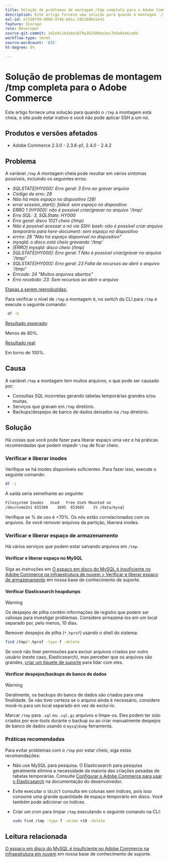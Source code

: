 ```yaml
---
title: Solução de problemas de montagem /tmp completa para o Adobe Commerce
description: Este artigo fornece uma solução para quando a montagem `/tmp` estiver cheia, o site puder estar inativo e você não conseguir aplicar SSH a um nó.
exl-id: e72d0f99-0060-474b-bb1c-2851896e1e43
feature: Storage
role: Developer
source-git-commit: 1d2e0c1b4a8e3d79a362500ee3ec7bde84a6ce0d
workflow-type: tm+mt
source-wordcount: '625'
ht-degree: 0%

---
```


# Solução de problemas de montagem /tmp completa para o Adobe Commerce

Este artigo fornece uma solução para quando o `/tmp` a montagem está cheia, o site pode estar inativo e você não pode aplicar SSH a um nó.

## Produtos e versões afetados

* Adobe Commerce 2.3.0 - 2.3.6-p1, 2.4.0 - 2.4.2

## Problema

A variável `/tmp` A montagem cheia pode resultar em vários sintomas possíveis, incluindo os seguintes erros:

* *SQLSTATE[HY000]: Erro geral: 3 Erro ao gravar arquivo*
* *Código de erro: 28*
* *Não há mais espaço no dispositivo (28)*
* *error session_start(): failed: sem espaço no dispositivo*
* *ERRO 1 (HY000): não é possível criar/gravar no arquivo &#39;/tmp/*
* *Erro SQL: 3, SQLState: HY000*
* *Erro geral: disco 1021 cheio (/tmp)*
* *Não é possível acessar o nó via SSH:*
  *bash: não é possível criar arquivo temporário para here-document: sem espaço no dispositivo*
* *errno: 28 &quot;Não há espaço disponível no dispositivo&quot;*
* *mysqld: o disco está cheio gravando &#39;/tmp&#39;*
* *[ERRO] mysqld: disco cheio (/tmp)*
* *SQLSTATE[HY000]: Erro geral: 1 Não é possível criar/gravar no arquivo &#39;/tmp/&#39;*
* *SQLSTATE[HY000]: Erro geral: 23 Falta de recursos ao abrir o arquivo &#39;/tmp/&#39;*
* *Errcode: 24 &quot;Muitos arquivos abertos&quot;*
* *Erro recebido: 23: Sem recursos ao abrir o arquivo*


<u>Etapas a serem reproduzidas:</u>

Para verificar o nível de `/tmp` a montagem é, no switch da CLI para `/tmp` e execute o seguinte comando:

```bash
 df -h
```

<u>Resultado esperado</u>:

Menos de 80%.

<u>Resultado real</u>:

Em torno de 100%.

## Causa

A variável `/tmp` a montagem tem muitos arquivos, o que pode ser causado por:

* Consultas SQL incorretas gerando tabelas temporárias grandes e/ou muitas.
* Serviços que gravam em `/tmp` diretório.
* Backups/despejos de banco de dados deixados na `/tmp` diretório.

## Solução

Há coisas que você pode fazer para liberar espaço uma vez e há práticas recomendadas que podem impedir `\tmp` de ficar cheio.

### Verificar e liberar inodes

Verifique se há inodes disponíveis suficientes. Para fazer isso, execute o seguinte comando:

```bash
df -i
```

A saída seria semelhante ao seguinte:

```bash
Filesystem Inodes   Used   Free Use% Mounted on
/dev/nvme2n1 655360    1695  653665    1% /data/mysql
```

Verifique se % de uso é &lt;70%. Os nós estão correlacionados com os arquivos. Se você remover arquivos da partição, liberará inodes.

### Verificar e liberar espaço de armazenamento

Há vários serviços que podem estar salvando arquivos em `/tmp`.

#### Verificar e liberar espaço no MySQL

Siga as instruções em [O espaço em disco do MySQL é insuficiente no Adobe Commerce na infraestrutura de nuvem > Verificar e liberar espaço de armazenamento](/help/troubleshooting/database/mysql-disk-space-is-low-on-magento-commerce-cloud.md#check_and_free) em nossa base de conhecimento de suporte.

#### Verificar Elasticsearch heapdumps

>[!WARNING]
>
>Os despejos de pilha contêm informações de registro que podem ser valiosas para investigar problemas. Considere armazená-los em um local separado por, pelo menos, 10 dias.

Remover despejos de pilha (`*.hprof`) usando o shell do sistema:

```bash
find /tmp/*.hprof -type f -delete
```

Se você não tiver permissões para excluir arquivos criados por outro usuário (neste caso, Elasticsearch), mas perceber que os arquivos são grandes, [criar um tíquete de suporte](/help/help-center-guide/help-center/magento-help-center-user-guide.md#submit-ticket) para lidar com eles.

#### Verificar despejos/backups do banco de dados

>[!WARNING]
>
>Geralmente, os backups do banco de dados são criados para uma finalidade. Se não tiver certeza se o arquivo ainda é necessário, considere movê-lo para um local separado em vez de excluí-lo.

Marcar `/tmp` para `.sql` ou `.sql.gz` arquivos e limpe-os. Eles podem ter sido criados por ece-tools durante o backup ou ao criar manualmente despejos de banco de dados usando o `mysqldump` ferramenta.

### Práticas recomendadas

Para evitar problemas com o `/tmp` por estar cheio, siga estas recomendações:

* Não use MySQL para pesquisa. O Elasticsearch para pesquisa geralmente elimina a necessidade da maioria das criações pesadas de tabelas temporárias. Consulte [Configurar o Adobe Commerce para usar o Elasticsearch](https://devdocs.magento.com/guides/v2.2/config-guide/elasticsearch/configure-magento.html) na documentação do desenvolvedor.
* Evite executar o `SELECT` consulta em colunas sem índices, pois isso consome uma grande quantidade de espaço temporário em disco. Você também pode adicionar os índices.
* Criar um cron para limpar `/tmp` executando o seguinte comando na CLI:

  ```bash
  sudo find /tmp -type f -atime +10 -delete
  ```

## Leitura relacionada

[O espaço em disco do MySQL é insuficiente no Adobe Commerce na infraestrutura em nuvem](/help/troubleshooting/database/mysql-disk-space-is-low-on-magento-commerce-cloud.md) em nossa base de conhecimento de suporte.
